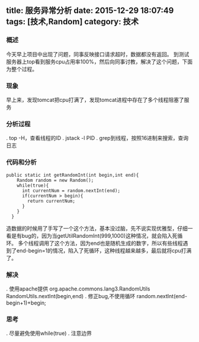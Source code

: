 title: 服务异常分析
date: 2015-12-29 18:07:49
tags: [技术,Random]
category: 技术
---

### 概述
今天早上项目中出现了问题，同事反映接口请求超时，数据都没有返回。
到测试服务器上top看到服务cpu占用率100%，然后向同事讨教，解决了这个问题，下面为整个过程。

<!--more-->

### 现象
早上来，发现tomcat把cpu打满了，发现tomcat进程中存在了多个线程阻塞了服务

### 分析过程
. top -H，查看线程的ID
. jstack -l PID
. grep到线程，按照16进制来搜索，查询日志

### 代码和分析
	public static int getRandomInt(int begin,int end){
	    Random random = new Random();
	    while(true){
	      int currentNum = random.nextInt(end);
	      if(currentNum > begin){
	        return currentNum;
	      }
	    }
	  }

造数据的时候用了手写了一个这个方法，基本没过脑，先不说实现优雅型，仔细一看是有bug的，因为当getUtilRandomInt(999,1000)这种情况，就会陷入死循环。
多个线程调用了这个方法，因为end也是随机生成的数字，所以有些线程遇到了end-begin=1的情况，陷入了死循环，这种线程越来越多，最后就将cpu打满了。

### 解决
. 使用apache提供
org.apache.commons.lang3.RandomUtils
RandomUtils.nextInt(begin,end)
. 修正bug,不使用循环
random.nextInt(end-begin+1)+begin;

### 思考
. 尽量避免使用while(true)
. 注意边界









